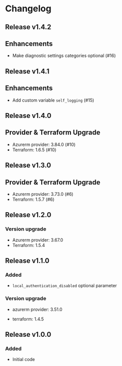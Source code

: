 # Changelog

## Release v1.4.2

## Enhancements

- Make diagnostic settings categories optional (#16)


   
## Release v1.4.1

## Enhancements

- Add custom variable `self_logging` (#15)


   
## Release v1.4.0

## Provider & Terraform Upgrade
- Azurerm provider: 3.84.0 (#10)
- Terraform: 1.6.5 (#10)
   
## Release v1.3.0

## Provider & Terraform Upgrade
- Azurerm provider: 3.73.0 (#6)
- Terraform: 1.5.7 (#6)

   
## Release v1.2.0

### Version upgrade
- Azurerm provider: 3.67.0
- Terraform: 1.5.4
   
## Release v1.1.0

### Added

- `local_authentication_disabled` optional parameter

### Version upgrade

- azurerm provider: 3.51.0

- terraform: 1.4.5
   
## Release v1.0.0

### Added
- Initial code
   